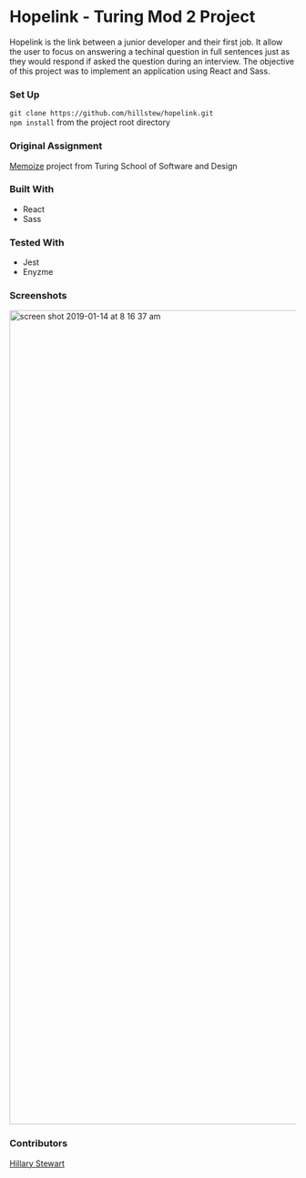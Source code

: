 # Hopelink - Turing Mod 2 Project
Hopelink is the link between a junior developer and their first job. It allow the user to focus on answering a techinal question in full sentences just as they would respond if asked the question during an interview. The objective of this project was to implement an application using React and Sass.

### Set Up
```git clone https://github.com/hillstew/hopelink.git```  
```npm install``` from the project root directory

### Original Assignment
[Memoize](http://frontend.turing.io/projects/memoize.html) project from Turing School of Software and Design 

### Built With
* React
* Sass

### Tested With
* Jest
* Enyzme

### Screenshots
<img width="1431" alt="screen shot 2019-01-14 at 8 16 37 am" src="https://user-images.githubusercontent.com/36748280/51121557-f1dfea80-17d4-11e9-8d94-d43b890c3c93.png">

### Contributors
[Hillary Stewart](https://github.com/hillstew)
